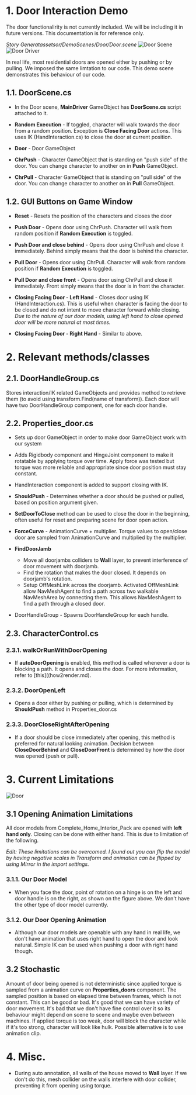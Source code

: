 # 1. Door Interaction Demo
The door functionalirity is not currently included. We will be including it in future versions. This documentation is for reference only.

_Story Generatassetsor/DemoScenes/Door/Door.scene_
![Door Scene](assets/door_scene.png "Door Scene")
![Door Driver](assets/door_driver.png "Door Driver")

In real life, most residential doors are opened either by pushing or by pulling. We imposed the same limtation to our code. This demo scene demonstrates this behaviour of our code. 

## 1.1. DoorScene.cs
* In the Door scene, __MainDriver__ GameObject has __DoorScene.cs__ script attached to it.
* __Random Execution__ - If toggled, character will walk towards the door from a random position. Exception is __Close Facing Door__ actions. This uses IK (HandInteraction.cs) to close the door at current position.

* __Door__ - Door GameObject

* __ChrPush__ - Character GameObject that is standing on "push side" of the door. You can change character to another on in __Push__ GameObject.

* __ChrPull__ - Character GameObject that is standing on "pull side" of the door. You can change character to another on in __Pull__ GameObject.

## 1.2. GUI Buttons on Game Window
* __Reset__ - Resets the position of the characters and closes the door

* __Push Door__ - Opens door using ChrPush. Character will walk from random position if __Random Execution__ is toggled.

* __Push Door and close behind__ - Opens door using ChrPush and close it immediately. Behind simply means that the door is behind the character.

* __Pull Door__ - Opens door using ChrPull. Character will walk from random position if __Random Execution__ is toggled.

* __Pull Door and close front__ - Opens door using ChrPull and close it immediately. Front simply means that the door is in front the character.

* __Closing Facing Door - Left Hand__ - Closes door using IK (HandInteraction.cs). This is useful when character is facing the door to be closed and do not intent to move character forward while closing. _Due to the nature of our door models, using left hand to close opened door will be more natural at most times._

* __Closing Facing Door - Right Hand__ - Similar to above.

# 2. Relevant methods/classes
## 2.1. DoorHandleGroup.cs
Stores interaction/IK related GameObjects and provides method to retrieve them (to avoid using transform.Find(name of transform)). Each door will have two DoorHandleGroup component, one for each door handle.

## 2.2. Properties_door.cs
* Sets up door GameObject in order to make door GameObject work with our system
* Adds Rigidbody component and HingeJoint component to make it rotatable by applying torque over time. Apply force was tested but torque was more reliable and appropriate since door position must stay constant.
* HandInteraction component is added to support closing with IK.

* __ShouldPush__ - Determines whether a door should be pushed or pulled, based on position argument given. 

* __SetDoorToClose__ method can be used to close the door in the beginning, often useful for reset and preparing scene for door open action.

* __ForceCurve__ - AnimationCurve + multiplier. Torque values to open/close door are sampled from AnimationCurve and multiplied by the multiplier.

* __FindDoorJamb__
  * Move all doorjambs colliders to **Wall** layer, to prevent interference of door movement with doorjamb.
  * Find the rotation that makes the door closed. It depends on doorjamb's rotation.
  * Setup OffMeshLink across the doorjamb. Activated OffMeshLink allow NavMeshAgent to find a path across two walkable NavMeshArea by connecting them. This allows NavMeshAgent to find a path through a closed door.

* DoorHandleGroup - Spawns DoorHandleGroup for each handle.

## 2.3. CharacterControl.cs
### 2.3.1. walkOrRunWithDoorOpening
* If __autoDoorOpening__ is enabled, this method is called whenever a door is blocking a path. It opens and closes the door. For more information, refer to [this]((how2render.md).

### 2.3.2. DoorOpenLeft
* Opens a door either by pushing or pulling, which is determined by __ShouldPush__ method in Properties_door.cs

### 2.3.3. DoorCloseRightAfterOpening
* If a door should be close immediately after opening, this method is preferred for natural looking animation. Decision between **CloseDoorBehind** and **CloseDoorFront** is determined by how the door was opened (push or pull).

# 3. Current Limitations
![Door](assets/door.png "Door")

## 3.1 Opening Animation Limitations
All door models from Complete_Home_Interior_Pack are opened with **left hand only**. Closing can be done with either hand. This is due to limitation of the following.

_Edit: These limitations can be overcomed. I found out you can flip the model by having negative scales in Transform and animation can be flipped by using Mirror in the import settings._

### 3.1.1. Our Door Model
* When you face the door, point of rotation on a hinge is on the left and door handle is on the right, as shown on the figure above. We don't have the other type of door model currently.

### 3.1.2. Our Door Opening Animation
* Although our door models are openable with any hand in real life, we don't have animation that uses right hand to open the door and look natural. Simple IK can be used when pushing a door with right hand though.

## 3.2 Stochastic
Amount of door being opened is not deterministic since applied torque is sampled from a animation curve on **Properties_doors** component. The sampled position is based on elapsed time between frames, which is not constant. This can be good or bad. It's good that we can have variety of door movement. It's bad that we don't have fine control over it so its behaviour might depend on scene to scene and maybe even between machines. If applied torque is too weak, door will block the character while if it's too strong, character will look like hulk. Possible alternative is to use animation clip.

# 4. Misc.
* During auto annotation, all walls of the house moved to **Wall** layer. If we don't do this, mesh collider on the walls interfere with door collider, preventing it from opening using torque. 
